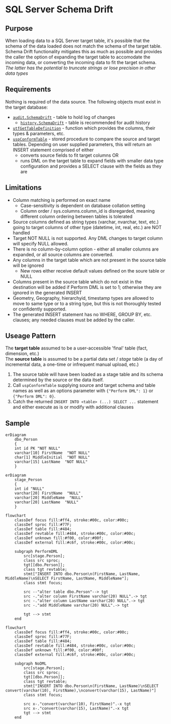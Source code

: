 # SQL Server Schema Drift

## Purpose
When loading data to a SQL Server target table, it's possible that the schema of the data loaded does not match the schema of the target table.  Schema Drift functionality mitigates this as much as possible and provides the caller the option of expanding the target table to accomodate the incoming data, or converting the incoming data to fit the target schema.  
*The latter has the potential to truncate strings or lose precision in other data types*

## Requirements
Nothing is required of the data source.
The following objects must exist in the target database:
* [`audit.SchemaDrift`](/SqlScripts/SchemaDrift/audit.SchemaDrift.sql) - table to hold log of changes
    * [`history.SchemaDrift`](/SqlScripts/SchemaDrift/audit.SchemaDrift.sql) - table is recommended for audit history 
* [`utfGetTableDefinition`](/SqlScripts/SchemaDrift/utfGetTableDefinition.sql) - function which provides the columns, their types & parameters, etc.
* [`uspConformTable`](/SqlScripts/SchemaDrift/uspConformTable.sql) - stored procedure to compare the source and target tables.  Depending on user supplied parameters, this will return an INSERT statement comprised of either
    * converts source fields to fit target columns OR
    * runs DML on the target table to expand fields with smaller data type configuration and provides a SELECT clause with the fields as they are

## Limitations
* Column matching is performed on exact name 
    * Case-sensitivity is dependent on database collation setting
    * Column order / sys.columns.column_id is disregarded, meaning different column ordering between tables is tolerated
* Source columns defined as string types (varchar, nvarchar, text, etc.) going to target columns of other type (datetime, int, real, etc.) are NOT handled
* Target NOT NULL is not supported.  Any DML changes to target column will specify NULL allowed.
* There is no column-by-column option - either all smaller columns are expanded, or all source columns are converted.
* Any columns in the target table which are not present in the source table will be ignored
    * New rows either receive default values defined on the soure table or NULL
* Columns present in the source table which do not exist in the destination will be added if Perform DML is set to 1; otherwise they are ignored in the generated INSERT
* Geometry, Geography, hierarchyid, timestamp types are allowed to move to same type or to a string type, but this is not thoroughly tested or confidently supported.
* The generated INSERT statement has no WHERE, GROUP BY, etc. clauses; any needed clauses must be added by the caller.

## Useage Pattern
The __target table__ assumed to be a user-accessible 'final' table (fact, dimension, etc.)  
The __source table__ is assumed to be a partial data set / *stage* table (a day of incremental data, a one-time or infrequent manual upload, etc.)

1. The source table will have been loaded as a stage table and its schema determined by the source or the data itself.
1. Call `uspConformTable` supplying source and target schema and table names as well as an options parameter with `{"Perform DML": 1}` or `{"Perform DML": 0}`.
1. Catch the returned `INSERT INTO <table> (...) SELECT ...` statement and either execute as is or modify with additional clauses

## Sample

```mermaid
erDiagram
    dbo_Person 
    {
    int id PK "NOT NULL"
    varchar[10] FirstName  "NOT NULL"
    char[1] MiddleInitial  "NOT NULL"
    varchar[15] LastName  "NOT NULL"
    }
```

```mermaid
erDiagram
    stage_Person 
    {
    int id "NULL"
    varchar[20] FirstName  "NULL"
    varchar[20] MiddleName  "NULL"
    varchar[20] LastName  "NULL"
    }
```

```mermaid
flowchart
    classDef focus fill:#ff4, stroke:#00c, color:#00c;
    classDef sproc fill:#77F;
    classDef table fill:#484;
    classDef revtable fill:#484, stroke:#00c, color:#00c;
    classDef unknown fill:#f00, color:#00f;
    classDef external fill:#c6f, stroke:#00c, color:#00c;

    subgraph PerformDML
        src[stage.Person]; 
        class src sproc;
        tgt[[dbo.Person]]; 
        class tgt revtable;
        stmt["INSERT INTO dbo.Person\n(FirstName, LastName, MiddleName)\nSELECT FirstName, LastName, MiddleName"]; 
        class stmt focus;

        src --"alter table dbo.Person"--> tgt
        src -."alter column FirstName varchar(20) NULL".-> tgt
        src -."alter column LastName varchar(20) NULL".-> tgt
        src -."add MiddleName varchar(20) NULL".-> tgt

        tgt --> stmt
    end
```

```mermaid
flowchart
    classDef focus fill:#ff4, stroke:#00c, color:#00c;
    classDef sproc fill:#77F;
    classDef table fill:#484;
    classDef revtable fill:#484, stroke:#00c, color:#00c;
    classDef unknown fill:#f00, color:#00f;
    classDef external fill:#c6f, stroke:#00c, color:#00c;

    subgraph NoDML
        src[stage.Person]; 
        class src sproc;
        tgt[[dbo.Person]]; 
        class tgt revtable;
        stmt["INSERT INTO dbo.Person\n(FirstName, LastName)\nSELECT convert(varchar(10), FirstName),\nconvert(varchar(15), LastName)"]
        class stmt focus;

        src x-."convert(varchar(10), FirstName)".-x tgt
        src x-."convert(varchar(15), LastName)".-x tgt
        tgt --> stmt
    end
```
